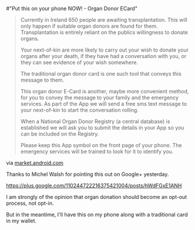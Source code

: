 #"Put this on your phone NOW! - Organ Donor ECard"


 <div class="posterous_bookmarklet_entry">
 <blockquote class="posterous_long_quote"><p>Currently in Ireland 650 people are awaiting transplantation. This will only happen if suitable organ donors are found for them. Transplantation is entirely reliant on the publics willingness to donate organs. </p><p>Your next-of-kin are more likely to carry out your wish to donate your organs after your death, if they have had a conversation with you, or they can see evidence of your wish somewhere. </p><p>The traditional organ donor card is one such tool that conveys this message to them. </p><p>This organ donor E-Card is another, maybe more convenient method, for you to convey the message to your family and the emergency services. As part of the App we will send a free sms text message to your next-of-kin to start the conversation rolling. </p><p>When a National Organ Donor Registry (a central database) is established we will ask you to submit the details in your App so you can be included on the Registry. </p><p>Please keep this App symbol on the front page of your phone. The emergency services will be trained to look for it to identify you.</p></blockquote>

<div class="posterous_quote_citation">via <a href="https://market.android.com/details?id=ie.ika.mobileapp">market.android.com</a></div>
 <p>Thanks to Michel Walsh for pointing this out on Google+ yesterday.
</p><p><a href="https://plus.google.com/110244722216375421004/posts/hWdFGxE1ANH">https://plus.google.com/110244722216375421004/posts/hWdFGxE1ANH</a>
</p><p>I am strongly of the opinion that organ donation should become an opt-out process, not opt-in. 
</p><p>But in the meantime, I'll have this on my phone along with a traditional card in my wallet.</p></div>
 